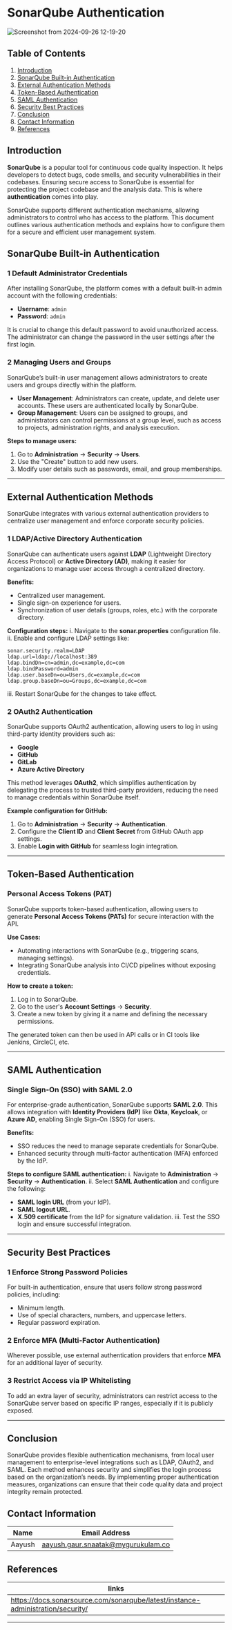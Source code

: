 # SonarQube Authentication

![Screenshot from 2024-09-26 12-19-20](https://github.com/user-attachments/assets/78ffa655-6866-43c8-a443-870e3ed92f63)

## Table of Contents

1. [Introduction](#introduction)
2. [SonarQube Built-in Authentication](#sonarqube-built-in-authentication)
3. [External Authentication Methods](#external-authentication-methods)
4. [Token-Based Authentication](#token-based-authentication)
5. [SAML Authentication](#saml-authentication)
6. [Security Best Practices](#security-best-practices)
7. [Conclusion](#conclusion)
8. [Contact Information](#contact-information)
9. [References](#references)

## Introduction
**SonarQube** is a popular tool for continuous code quality inspection. It helps developers to detect bugs, code smells, and security vulnerabilities in their codebases. Ensuring secure access to SonarQube is essential for protecting the project codebase and the analysis data. This is where **authentication** comes into play.

SonarQube supports different authentication mechanisms, allowing administrators to control who has access to the platform. This document outlines various authentication methods and explains how to configure them for a secure and efficient user management system.

## SonarQube Built-in Authentication

### 1 Default Administrator Credentials
After installing SonarQube, the platform comes with a default built-in admin account with the following credentials:
- **Username**: `admin`
- **Password**: `admin`

It is crucial to change this default password to avoid unauthorized access. The administrator can change the password in the user settings after the first login.

### 2 Managing Users and Groups
SonarQube’s built-in user management allows administrators to create users and groups directly within the platform.

- **User Management**: Administrators can create, update, and delete user accounts. These users are authenticated locally by SonarQube.
- **Group Management**: Users can be assigned to groups, and administrators can control permissions at a group level, such as access to projects, administration rights, and analysis execution.

**Steps to manage users:**
1. Go to **Administration** -> **Security** -> **Users**.
2. Use the "Create" button to add new users.
3. Modify user details such as passwords, email, and group memberships.

---

## External Authentication Methods

SonarQube integrates with various external authentication providers to centralize user management and enforce corporate security policies.

### 1 LDAP/Active Directory Authentication
SonarQube can authenticate users against **LDAP** (Lightweight Directory Access Protocol) or **Active Directory (AD)**, making it easier for organizations to manage user access through a centralized directory.

**Benefits:**
- Centralized user management.
- Single sign-on experience for users.
- Synchronization of user details (groups, roles, etc.) with the corporate directory.

**Configuration steps:**
i. Navigate to the **sonar.properties** configuration file.
ii. Enable and configure LDAP settings like:
   ```properties
   sonar.security.realm=LDAP
   ldap.url=ldap://localhost:389
   ldap.bindDn=cn=admin,dc=example,dc=com
   ldap.bindPassword=admin
   ldap.user.baseDn=ou=Users,dc=example,dc=com
   ldap.group.baseDn=ou=Groups,dc=example,dc=com
   ```
iii. Restart SonarQube for the changes to take effect.

### 2 OAuth2 Authentication
SonarQube supports OAuth2 authentication, allowing users to log in using third-party identity providers such as:
- **Google**
- **GitHub**
- **GitLab**
- **Azure Active Directory**

This method leverages **OAuth2**, which simplifies authentication by delegating the process to trusted third-party providers, reducing the need to manage credentials within SonarQube itself.

**Example configuration for GitHub:**
1. Go to **Administration** -> **Security** -> **Authentication**.
2. Configure the **Client ID** and **Client Secret** from GitHub OAuth app settings.
3. Enable **Login with GitHub** for seamless login integration.

---

## Token-Based Authentication

### Personal Access Tokens (PAT)
SonarQube supports token-based authentication, allowing users to generate **Personal Access Tokens (PATs)** for secure interaction with the API.

**Use Cases:**
- Automating interactions with SonarQube (e.g., triggering scans, managing settings).
- Integrating SonarQube analysis into CI/CD pipelines without exposing credentials.

**How to create a token:**
1. Log in to SonarQube.
2. Go to the user's **Account Settings** -> **Security**.
3. Create a new token by giving it a name and defining the necessary permissions.

The generated token can then be used in API calls or in CI tools like Jenkins, CircleCI, etc.

---

## SAML Authentication

### Single Sign-On (SSO) with SAML 2.0
For enterprise-grade authentication, SonarQube supports **SAML 2.0**. This allows integration with **Identity Providers (IdP)** like **Okta**, **Keycloak**, or **Azure AD**, enabling Single Sign-On (SSO) for users.

**Benefits:**
- SSO reduces the need to manage separate credentials for SonarQube.
- Enhanced security through multi-factor authentication (MFA) enforced by the IdP.

**Steps to configure SAML authentication:**
i. Navigate to **Administration** -> **Security** -> **Authentication**.
ii. Select **SAML Authentication** and configure the following:
   - **SAML login URL** (from your IdP).
   - **SAML logout URL**.
   - **X.509 certificate** from the IdP for signature validation.
iii. Test the SSO login and ensure successful integration.

---

## Security Best Practices

### 1 Enforce Strong Password Policies
For built-in authentication, ensure that users follow strong password policies, including:
- Minimum length.
- Use of special characters, numbers, and uppercase letters.
- Regular password expiration.

### 2 Enforce MFA (Multi-Factor Authentication)
Wherever possible, use external authentication providers that enforce **MFA** for an additional layer of security.

### 3 Restrict Access via IP Whitelisting
To add an extra layer of security, administrators can restrict access to the SonarQube server based on specific IP ranges, especially if it is publicly exposed.

---

## Conclusion

SonarQube provides flexible authentication mechanisms, from local user management to enterprise-level integrations such as LDAP, OAuth2, and SAML. Each method enhances security and simplifies the login process based on the organization’s needs. By implementing proper authentication measures, organizations can ensure that their code quality data and project integrity remain protected.


## Contact Information 
|Name|Email Address|
|:---:|:---:|
|Aayush|aayush.gaur.snaatak@mygurukulam.co|

## References 
|links | 
|-------|
| https://docs.sonarsource.com/sonarqube/latest/instance-administration/security/ |

---

